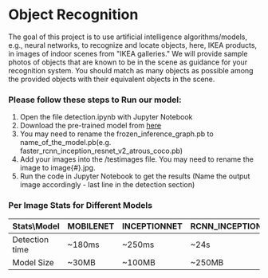 # Object Recognition

The goal of this project is to use artificial intelligence algorithms/models, e.g., neural networks, to recognize and locate objects, here, IKEA products, in images of indoor scenes from "IKEA galleries." We will provide sample photos of objects that are known to be in the scene as guidance for your recognition system. You should match as many objects as possible among the provided objects with their equivalent objects in the scene.

### Please follow these steps to Run our model:

1. Open the file detection.ipynb with Jupyter Notebook
2. Download the pre-trained model from [here](https://github.com/tensorflow/models/blob/master/research/object_detection/g3doc/detection_model_zoo.md)
3. You may need to rename the frozen_inference_graph.pb to name_of_the_model.pb(e.g. faster_rcnn_inception_resnet_v2_atrous_coco.pb)
4. Add your images into the /testimages file. You may need to rename the image to image{#}.jpg.
5. Run the code in Jupyter Notebook to get the results (Name the output image accordingly - last line in the detection section)

### Per Image Stats for Different Models

| Stats\Model    | MOBILENET | INCEPTIONNET  | RCNN_INCEPTION_RESNET | FASTER_RCNN  |
|----------------|-----------|---------------|-----------------------|--------------|
| Detection time | ~180ms    | ~250ms        | ~24s                  | ~40s         |
| Model Size     | ~30MB     | ~100MB        | ~250MB                | ~600MB       |

